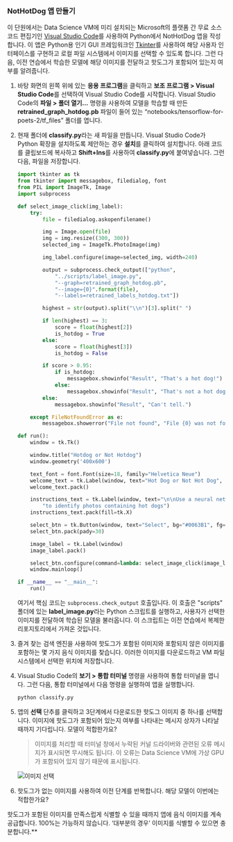 ### <a name="create-a-nothotdog-app"></a>NotHotDog 앱 만들기

이 단원에서는 Data Science VM에 미리 설치되는 Microsoft의 플랫폼 간 무료 소스 코드 편집기인 [Visual Studio Code](https://code.visualstudio.com/)를 사용하여 Python에서 NotHotDog 앱을 작성합니다. 이 앱은 Python용 인기 GUI 프레임워크인 [Tkinter](https://wiki.python.org/moin/TkInter)를 사용하여 해당 사용자 인터페이스를 구현하고 로컬 파일 시스템에서 이미지를 선택할 수 있도록 합니다. 그런 다음, 이전 연습에서 학습한 모델에 해당 이미지를 전달하고 핫도그가 포함되어 있는지 여부를 알려줍니다.

1. 바탕 화면의 왼쪽 위에 있는 **응용 프로그램**을 클릭하고 **보조 프로그램 > Visual Studio Code**를 선택하여 Visual Studio Code를 시작합니다. Visual Studio Code의 **파일 > 폴더 열기...** 명령을 사용하여 모델을 학습할 때 만든 **retrained_graph_hotdog.pb** 파일이 들어 있는 “notebooks/tensorflow-for-poets-2/tf_files” 폴더를 엽니다.

1. 현재 폴더에 **classify.py**라는 새 파일을 만듭니다. Visual Studio Code가 Python 확장을 설치하도록 제안하는 경우 **설치**를 클릭하여 설치합니다. 아래 코드를 클립보드에 복사하고 **Shift+Ins**를 사용하여 **classify.py**에 붙여넣습니다. 그런 다음, 파일을 저장합니다.

    ```python
    import tkinter as tk
    from tkinter import messagebox, filedialog, font
    from PIL import ImageTk, Image
    import subprocess

    def select_image_click(img_label):
        try:
            file = filedialog.askopenfilename()

            img = Image.open(file)
            img = img.resize((300, 300))
            selected_img = ImageTk.PhotoImage(img)

            img_label.configure(image=selected_img, width=240)

            output = subprocess.check_output(["python",
                "../scripts/label_image.py",
                "--graph=retrained_graph_hotdog.pb",
                "--image={0}".format(file),
                "--labels=retrained_labels_hotdog.txt"])

            highest = str(output).split("\\n")[3].split(" ")

            if len(highest) == 3:
                score = float(highest[2])
                is_hotdog = True
            else:
                score = float(highest[3])
                is_hotdog = False

            if score > 0.95:
                if is_hotdog:
                    messagebox.showinfo("Result", "That's a hot dog!")
                else:
                    messagebox.showinfo("Result", "That's not a hot dog.")
            else:
                messagebox.showinfo("Result", "Can't tell.")

        except FileNotFoundError as e:
            messagebox.showerror("File not found", "File {0} was not found.".format(e.filename))

    def run():
        window = tk.Tk()

        window.title("Hotdog or Not Hotdog")
        window.geometry('400x600')

        text_font = font.Font(size=18, family="Helvetica Neue")
        welcome_text = tk.Label(window, text="Hot Dog or Not Hot Dog", font=text_font)
        welcome_text.pack()

        instructions_text = tk.Label(window, text="\n\nUse a neural network built with Tensorflow\n"
            "to identify photos containing hot dogs")
        instructions_text.pack(fill=tk.X)

        select_btn = tk.Button(window, text="Select", bg="#0063B1", fg="white", width=5, height=1)
        select_btn.pack(pady=30)

        image_label = tk.Label(window)
        image_label.pack()

        select_btn.configure(command=lambda: select_image_click(image_label))
        window.mainloop()

    if __name__ == "__main__":
        run()
    ```

    여기서 핵심 코드는 ```subprocess.check_output``` 호출입니다. 이 호출은 "scripts" 폴더에 있는 **label_image.py**라는 Python 스크립트를 실행하고, 사용자가 선택한 이미지를 전달하여 학습된 모델을 불러옵니다. 이 스크립트는 이전 연습에서 복제한 리포지토리에서 가져온 것입니다.

1. 즐겨 찾는 검색 엔진을 사용하여 핫도그가 포함된 이미지와 포함되지 않은 이미지를 포함하는 몇 가지 음식 이미지를 찾습니다. 이러한 이미지를 다운로드하고 VM 파일 시스템에서 선택한 위치에 저장합니다.

1. Visual Studio Code의 **보기 > 통합 터미널** 명령을 사용하여 통합 터미널을 엽니다. 그런 다음, 통합 터미널에서 다음 명령을 실행하여 앱을 실행합니다.

     ```bash
     python classify.py
     ```

1. 앱의 **선택** 단추를 클릭하고 3단계에서 다운로드한 핫도그 이미지 중 하나를 선택합니다. 이미지에 핫도그가 포함되어 있는지 여부를 나타내는 메시지 상자가 나타날 때까지 기다립니다. 모델이 적합한가요?

    > 이미지를 처리할 때 터미널 창에서 누락된 커널 드라이버와 관련된 오류 메시지가 표시되면 무시해도 됩니다. 이 오류는 Data Science VM에 가상 GPU가 포함되어 있지 않기 때문에 표시됩니다.

    ![이미지 선택](../media-draft/4-select-image.png)

1. 핫도그가 없는 이미지를 사용하여 이전 단계를 반복합니다. 해당 모델이 이번에는 적합한가요?

핫도그가 포함된 이미지를 만족스럽게 식별할 수 있을 때까지 앱에 음식 이미지를 계속 공급합니다. 100%는 가능하지 않습니다. ‘대부분의 경우’ 이미지를 식별할 수 있으면 충분합니다.**
